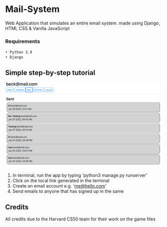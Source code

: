 # Mail-System
Web Application that simulates an entire email system. made using Django, HTMl, CSS & Vanilla JavaScript


### Requirements 
    • Python 3.9  
    • Django


## Simple step-by-step tutorial
![instructions](Instructions.png)
1. In terminal, run the app by typing 'python3 manage.py runserver'
2. Click on the local link generated in the terminal
3. Create an email account e.g. 'me@hello.com'
4. Send emails to anyone that has signed up in the same 


## Credits
All credits due to the Harvard CS50 team for their work on the game files
